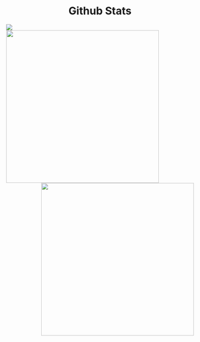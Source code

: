 <div align="center">
<section>
</div>

<!-- GitHub Stats Section -->
<div>
    <h1 align="center">Github Stats</h1>
</div>

<!-- GitHub Activity Graph -->
<div>
    <img src="https://activity-graph.herokuapp.com/graph?username=jackgkafaty&bg_color=FFFFFF&color=000000&line=000000&point=00FF00">
</div>

<div>
    <a href="https://github.com/jackgkafaty/github-readme-stats">
        <img align="left" src="https://github-readme-streak-stats.herokuapp.com/?user=jackgkafaty&fire=DD2727&count_private=true" width="410" />
    </a>
    <a href="https://github.com/jackgkafaty/">
        <img align="right" src="https://github-readme-stats.vercel.app/api?username=jackgkafaty&show_icons=true&count_private=true"width="410" />
    </a>
</div>
</section>

<div>

    
    
<section>    
  
  
</div>
 </section>
 
